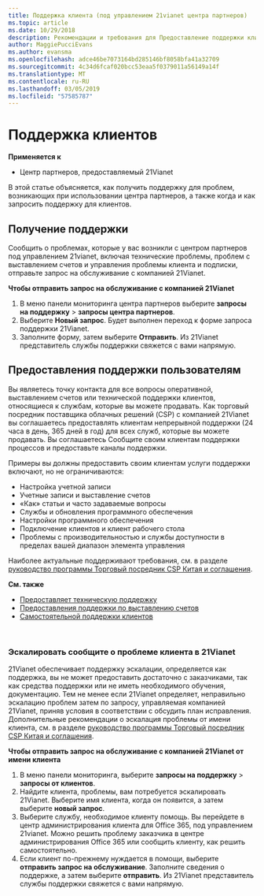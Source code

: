 ```yaml
---
title: Поддержка клиента (под управлением 21vianet центра партнеров)
ms.topic: article
ms.date: 10/29/2018
description: Рекомендации и требования для Предоставление поддержки клиентов.
author: MaggiePucciEvans
ms.author: evansma
ms.openlocfilehash: adce46be7073164bd285146bf8058bfa41a32709
ms.sourcegitcommit: 4c34d6fcaf020bcc53eaa5f0379011a56149a14f
ms.translationtype: MT
ms.contentlocale: ru-RU
ms.lasthandoff: 03/05/2019
ms.locfileid: "57585787"
---
```

# <a name="customer-support"></a>Поддержка клиентов

**Применяется к**

-   Центр партнеров, предоставляемый 21Vianet

В этой статье объясняется, как получить поддержку для проблем, возникающих при использовании центра партнеров, а также когда и как запросить поддержку для клиентов. 

## <a name="getting-customer-support"></a>Получение поддержки

Сообщить о проблемах, которые у вас возникли с центром партнеров под управлением 21vianet, включая технические проблемы, проблем с выставлением счетов и управления проблемы клиента и подписки, отправьте запрос на обслуживание с компанией 21Vianet.

**Чтобы отправить запрос на обслуживание с компанией 21Vianet**

1. В меню панели мониторинга центра партнеров выберите **запросы на поддержку** &gt; **запросы центра партнеров**.
2. Выберите **Новый запрос**. Будет выполнен переход к форме запроса поддержки 21Vianet. 
3. Заполните форму, затем выберите **Отправить**. Из 21Vianet представитель службы поддержки свяжется с вами напрямую.

## <a name="providing-customer-support"></a>Предоставления поддержки пользователям

Вы являетесь точку контакта для все вопросы оперативной, выставлением счетов или технической поддержки клиентов, относящиеся к службам, которые вы можете продавать. Как торговый посредник поставщика облачных решений (CSP) с компанией 21Vianet вы соглашаетесь предоставлять клиентам непрерывной поддержки (24 часа в день, 365 дней в год) для всех служб, которые вы можете продавать. Вы соглашаетесь Сообщите своим клиентам поддержки процессов и предоставьте каналы поддержки.  

Примеры вы должны предоставить своим клиентам услуги поддержки включают, но не ограничиваются:
 
-   Настройка учетной записи 
-   Учетные записи и выставление счетов 
-   «Как» статьи и часто задаваемые вопросы 
-   Службы и обновления программного обеспечения 
-   Настройки программного обеспечения 
-   Подключение клиентов и клиент рабочего стола
-   Проблемы с производительностью и службы доступности в пределах вашей диапазон элемента управления 

Наиболее актуальные поддерживают требования, см. в разделе [руководство программы Торговый посредник CSP Китая и соглашения](csp-program-guide-and-agreements.md).

**См. также**

-   [Предоставляет техническую поддержку](provide-technical-support.md)
-   [Предоставления поддержки по выставлению счетов](provide-billing-support.md)
-   [Самостоятельной поддержки клиентов](customer-self-support.md)

 
### <a name="escalate-a-customer-issue-to-21vianet"></a>Эскалировать сообщите о проблеме клиента в 21Vianet 

21Vianet обеспечивает поддержку эскалации, определяется как поддержка, вы не может предоставить достаточно с заказчиками, так как средства поддержки или не иметь необходимого обучения, документацию. Тем не менее если 21Vianet определяет, неправильно эскалацию проблем затем по запросу, управляемая компанией 21Vianet, приняв условия в соответствии с обсудить план исправления. Дополнительные рекомендации о эскалация проблемы от имени клиента, см. в разделе [руководство программы Торговый посредник CSP Китая и соглашения](csp-program-guide-and-agreements.md).

**Чтобы отправить запрос на обслуживание с компанией 21Vianet от имени клиента**

1. В меню панели мониторинга, выберите **запросы на поддержку** &gt; **запросы от клиентов**.
2. Найдите клиента, проблемы, вам потребуется эскалировать 21Vianet. Выберите имя клиента, когда он появится, а затем выберите **новый запрос**.
3. Выберите службу, необходимое клиенту помощь. Вы перейдете в центр администрирования клиента для Office 365, под управлением 21vianet. Можно решить проблему заказчика в центре администрирования Office 365 или сообщить клиенту, как решить самостоятельно.
4. Если клиент по-прежнему нуждается в помощи, выберите **отправить запрос на обслуживание**. Заполните сведения о поддержке, а затем выберите **отправить**. Из 21Vianet представитель службы поддержки свяжется с вами напрямую.




 




